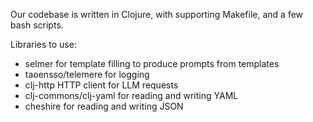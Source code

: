 Our codebase is written in Clojure, with supporting Makefile, and a few bash scripts.



Libraries to use:
  * selmer for template filling to produce prompts from templates
  * taoensso/telemere for logging
  * clj-http HTTP client for LLM requests
  * clj-commons/clj-yaml for reading and writing YAML
  * cheshire for reading and writing JSON

